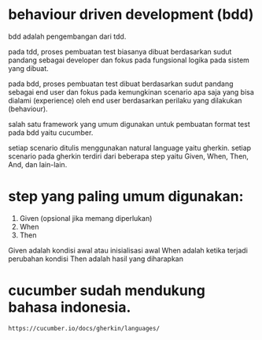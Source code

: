 # behaviour driven development (bdd)

bdd adalah pengembangan dari tdd.

pada tdd, proses pembuatan test biasanya dibuat berdasarkan sudut pandang sebagai developer dan fokus pada fungsional logika pada sistem yang dibuat.

pada bdd, proses pembuatan test dibuat berdasarkan sudut pandang sebagai end user dan fokus pada kemungkinan scenario apa saja yang bisa dialami (experience) oleh end user berdasarkan perilaku yang dilakukan (behaviour).

salah satu framework yang umum digunakan untuk pembuatan format test pada bdd yaitu cucumber.

setiap scenario ditulis menggunakan natural language yaitu gherkin. setiap scenario pada gherkin terdiri dari beberapa step yaitu Given, When, Then, And, dan lain-lain.

# step yang paling umum digunakan:

1. Given (opsional jika memang diperlukan)
2. When
3. Then

Given adalah kondisi awal atau inisialisasi awal
When adalah ketika terjadi perubahan kondisi
Then adalah hasil yang diharapkan

# cucumber sudah mendukung bahasa indonesia.

```
https://cucumber.io/docs/gherkin/languages/
```